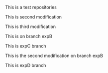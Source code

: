 This is a test repositories

This is second modification

This is third modification

This is on branch expB

This is expC branch

This is the second modification on branch expB

This is expD branch
